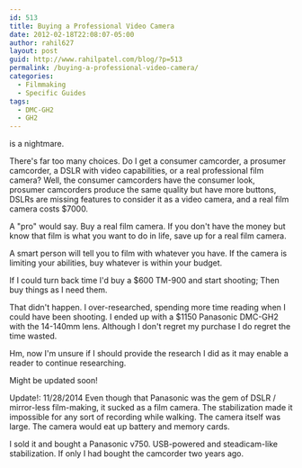 ```yaml
---
id: 513
title: Buying a Professional Video Camera
date: 2012-02-18T22:08:07-05:00
author: rahil627
layout: post
guid: http://www.rahilpatel.com/blog/?p=513
permalink: /buying-a-professional-video-camera/
categories:
  - Filmmaking
  - Specific Guides
tags:
  - DMC-GH2
  - GH2
---
```

is a nightmare.

There's far too many choices. Do I get a consumer camcorder, a prosumer camcorder, a DSLR with video capabilities, or a real professional film camera?  Well, the consumer camcorders have the consumer look, prosumer camcorders produce the same quality but have more buttons, DSLRs are missing features to consider it as a video camera, and a real film camera costs $7000.

A "pro" would say. Buy a real film camera. If you don't have the money but know that film is what you want to do in life, save up for a real film camera.

A smart person will tell you to film with whatever you have. If the camera is limiting your abilities, buy whatever is within your budget.

If I could turn back time I'd buy a $600 TM-900 and start shooting; Then buy things as I need them.

That didn't happen. I over-researched, spending more time reading when I could have been shooting. I ended up with a $1150 Panasonic DMC-GH2 with the 14-140mm lens. Although I don't regret my purchase I do regret the time wasted.

Hm, now I'm unsure if I should provide the research I did as it may enable a reader to continue researching.

Might be updated soon!

Update!:
11/28/2014
Even though that Panasonic was the gem of DSLR / mirror-less film-making, it sucked as a film camera. The stabilization made it impossible for any sort of recording while walking. The camera itself was large. The camera would eat up battery and memory cards.

I sold it and bought a Panasonic v750. USB-powered and steadicam-like stabilization. If only I had bought the camcorder two years ago.